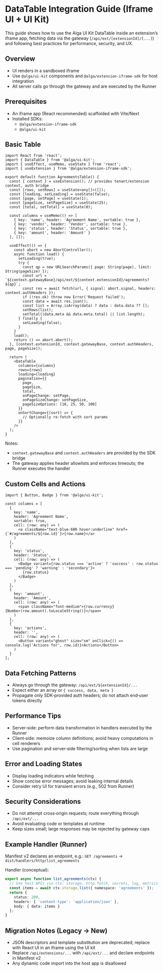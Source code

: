 # DataTable Integration Guide (Iframe UI + UI Kit)

This guide shows how to use the Alga UI Kit DataTable inside an extension’s iframe app, fetching data via the gateway (`/api/ext/[extensionId]/[...]`) and following best practices for performance, security, and UX.

## Overview

- UI renders in a sandboxed iframe
- Use `@alga/ui-kit` components and `@alga/extension-iframe-sdk` for host integration
- All server calls go through the gateway and are executed by the Runner

## Prerequisites

- An iframe app (React recommended) scaffolded with Vite/Next
- Installed SDKs:
  - `@alga/extension-iframe-sdk`
  - `@alga/ui-kit`

## Basic Table

```tsx
import React from 'react';
import { DataTable } from '@alga/ui-kit';
import { useEffect, useMemo, useState } from 'react';
import { useExtension } from '@alga/extension-iframe-sdk';

export default function AgreementsTable() {
  const { context } = useExtension(); // provides tenant/extension context, auth bridge
  const [rows, setRows] = useState<any[]>([]);
  const [loading, setLoading] = useState(false);
  const [page, setPage] = useState(1);
  const [pageSize, setPageSize] = useState(25);
  const [total, setTotal] = useState(0);

  const columns = useMemo(() => [
    { key: 'name', header: 'Agreement Name', sortable: true },
    { key: 'vendor', header: 'Vendor', sortable: true },
    { key: 'status', header: 'Status', sortable: true },
    { key: 'amount', header: 'Amount' }
  ], []);

  useEffect(() => {
    const abort = new AbortController();
    async function load() {
      setLoading(true);
      try {
        const qp = new URLSearchParams({ page: String(page), limit: String(pageSize) });
        const url = `${context.gatewayBase}/api/ext/${context.extensionId}/agreements?${qp}`;
        const res = await fetch(url, { signal: abort.signal, headers: context.authHeaders });
        if (!res.ok) throw new Error('Request failed');
        const data = await res.json();
        const list = Array.isArray(data) ? data : data.data ?? [];
        setRows(list);
        setTotal((data.meta && data.meta.total) || list.length);
      } finally {
        setLoading(false);
      }
    }
    load();
    return () => abort.abort();
  }, [context.extensionId, context.gatewayBase, context.authHeaders, page, pageSize]);

  return (
    <DataTable
      columns={columns}
      rows={rows}
      loading={loading}
      pagination={{
        page,
        pageSize,
        total,
        onPageChange: setPage,
        onPageSizeChange: setPageSize,
        pageSizeOptions: [10, 25, 50, 100]
      }}
      onSortChange={(sort) => {
        // Optionally re‑fetch with sort params
      }}
    />
  );
}
```

Notes:
- `context.gatewayBase` and `context.authHeaders` are provided by the SDK bridge
- The gateway applies header allowlists and enforces timeouts; the Runner executes the handler

## Custom Cells and Actions

```tsx
import { Button, Badge } from '@alga/ui-kit';

const columns = [
  {
    key: 'name',
    header: 'Agreement Name',
    sortable: true,
    cell: (row: any) => (
      <a className="text-blue-600 hover:underline" href={`#/agreements/${row.id}`}>{row.name}</a>
    )
  },
  {
    key: 'status',
    header: 'Status',
    cell: (row: any) => (
      <Badge variant={row.status === 'active' ? 'success' : row.status === 'pending' ? 'warning' : 'secondary'}>
        {row.status}
      </Badge>
    )
  },
  {
    key: 'amount',
    header: 'Amount',
    cell: (row: any) => (
      <span className="font-medium">{row.currency} {Number(row.amount).toLocaleString()}</span>
    )
  },
  {
    key: 'actions',
    header: '',
    cell: (row: any) => (
      <Button variant="ghost" size="sm" onClick={() => console.log('Actions for', row.id)}>Actions</Button>
    )
  }
];
```

## Data Fetching Patterns

- Always go through the gateway: `/api/ext/${extensionId}/...`
- Expect either an array or `{ success, data, meta }`
- Propagate only SDK‑provided auth headers; do not attach end‑user tokens directly

## Performance Tips

- Server‑side: perform data transformation in handlers executed by the Runner
- Client‑side: memoize column definitions; avoid heavy computations in cell renderers
- Use pagination and server‑side filtering/sorting when lists are large

## Error and Loading States

- Display loading indicators while fetching
- Show concise error messages; avoid leaking internal details
- Consider retry UI for transient errors (e.g., 502 from Runner)

## Security Considerations

- Do not attempt cross‑origin requests; route everything through `/api/ext/...`
- Avoid evaluating code or templates at runtime
- Keep sizes small; large responses may be rejected by gateway caps

## Example Handler (Runner)

Manifest v2 declares an endpoint, e.g.: `GET /agreements` → `dist/handlers/http/list_agreements`

Handler (conceptual):
```ts
export async function list_agreements(ctx) {
  // Use host APIs via ctx: storage, http.fetch, secrets, log, metrics
  const items = await ctx.storage.list({ namespace: 'agreements' });
  return {
    status: 200,
    headers: { 'content-type': 'application/json' },
    body: { data: items }
  };
}
```

## Migration Notes (Legacy → New)

- JSON descriptors and template substitution are deprecated; replace with React UI in an iframe using the UI kit
- Replace `/api/extensions/...` with `/api/ext/...` and declare endpoints in Manifest v2
- Any dynamic code import into the host app is disallowed

